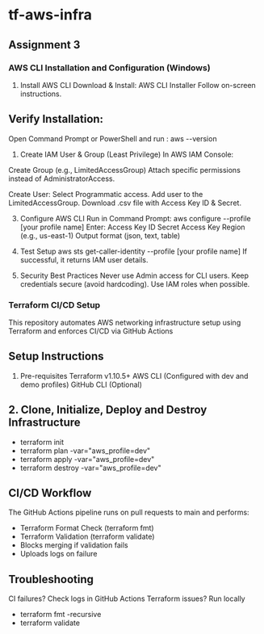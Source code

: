 # tf-aws-infra

## Assignment 3

### AWS CLI Installation and Configuration (Windows)
1. Install AWS CLI
Download & Install:
AWS CLI Installer
Follow on-screen instructions.

## Verify Installation:
Open Command Prompt or PowerShell and run : aws --version
1. Create IAM User & Group (Least Privilege)
In AWS IAM Console:

Create Group (e.g., LimitedAccessGroup)
Attach specific permissions instead of AdministratorAccess.

Create User:
Select Programmatic access.
Add user to the LimitedAccessGroup.
Download .csv file with Access Key ID & Secret.

3. Configure AWS CLI
Run in Command Prompt: aws configure --profile [your profile name]
Enter:
Access Key ID
Secret Access Key
Region (e.g., us-east-1)
Output format (json, text, table)

1. Test Setup
aws sts get-caller-identity --profile [your profile name]
If successful, it returns IAM user details.

2. Security Best Practices
Never use Admin access for CLI users.
Keep credentials secure (avoid hardcoding).
Use IAM roles when possible.


### Terraform CI/CD Setup

This repository automates AWS networking infrastructure setup using Terraform and enforces CI/CD via GitHub Actions

## Setup Instructions
1. Pre-requisites
Terraform v1.10.5+
AWS CLI (Configured with dev and demo profiles)
GitHub CLI (Optional)

## 2. Clone, Initialize, Deploy and Destroy Infrastructure
* terraform init
* terraform plan -var="aws_profile=dev"
* terraform apply -var="aws_profile=dev"
* terraform destroy -var="aws_profile=dev"

## CI/CD Workflow

The GitHub Actions pipeline runs on pull requests to main and performs:
* Terraform Format Check (terraform fmt)
* Terraform Validation (terraform validate)
* Blocks merging if validation fails
* Uploads logs on failure

## Troubleshooting
CI failures? Check logs in GitHub Actions
Terraform issues? Run locally

* terraform fmt -recursive
* terraform validate
